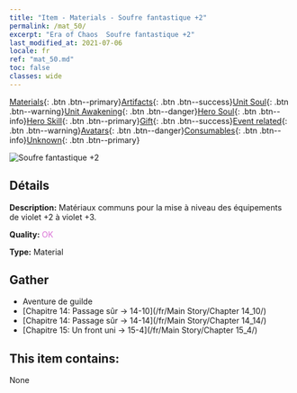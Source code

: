 ```yaml
---
title: "Item - Materials - Soufre fantastique +2"
permalink: /mat_50/
excerpt: "Era of Chaos  Soufre fantastique +2"
last_modified_at: 2021-07-06
locale: fr
ref: "mat_50.md"
toc: false
classes: wide
---
```

 [Materials](/ItemsFR/){: .btn .btn--primary}[Artifacts](/ItemsFR/Artifacts/){: .btn .btn--success}[Unit Soul](/ItemsFR/UnitSoul/){: .btn .btn--warning}[Unit Awakening](/ItemsFR/UnitAwakening/){: .btn .btn--danger}[Hero Soul](/ItemsFR/HeroSoul/){: .btn .btn--info}[Hero Skill](/ItemsFR/HeroSkill/){: .btn .btn--primary}[Gift](/ItemsFR/Gift/){: .btn .btn--success}[Event related](/ItemsFR/Events/){: .btn .btn--warning}[Avatars](/ItemsFR/Avatars/){: .btn .btn--danger}[Consumables](/ItemsFR/Consumables/){: .btn .btn--info}[Unknown](/ItemsFR/Unknown/){: .btn .btn--primary}

 ![Soufre fantastique +2](/images/t/i_cailiao_liuhuang2.png)

## Détails
 **Description:** Matériaux communs pour la mise à niveau des équipements de violet +2 à violet +3.

 **Quality:** <span style="color: #DA70D6">OK</span>

 **Type:** Material

## Gather

*    Aventure de guilde 
*    [Chapitre 14: Passage sûr -> 14-10](/fr/Main Story/Chapter 14_10/) 
*    [Chapitre 14: Passage sûr -> 14-14](/fr/Main Story/Chapter 14_14/) 
*    [Chapitre 15: Un front uni -> 15-4](/fr/Main Story/Chapter 15_4/) 

## This item contains:

  None

